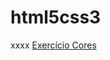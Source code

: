 # html5css3
 xxxx
<a href="https://arnoldd-x.github.io/html5css3/exerciciosm2/16/index.html">Exercício Cores</a>
